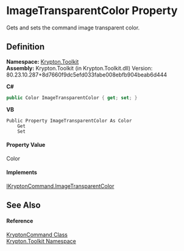 # ImageTransparentColor Property


Gets and sets the command image transparent color.



## Definition
**Namespace:** <a href="79d2eac2-21f4-54ff-7552-b20c33c30600.md">Krypton.Toolkit</a>  
**Assembly:** Krypton.Toolkit (in Krypton.Toolkit.dll) Version: 80.23.10.287+8d7660f9dc5efd033fabe008ebfb904beab6d444

**C#**
``` C#
public Color ImageTransparentColor { get; set; }
```
**VB**
``` VB
Public Property ImageTransparentColor As Color
	Get
	Set
```



#### Property Value
Color

#### Implements
<a href="41950775-a8a7-53ac-76c1-bc3ef2223d1f.md">IKryptonCommand.ImageTransparentColor</a>  


## See Also


#### Reference
<a href="405c9190-9a07-407c-9d40-1510447ccef6.md">KryptonCommand Class</a>  
<a href="79d2eac2-21f4-54ff-7552-b20c33c30600.md">Krypton.Toolkit Namespace</a>  
